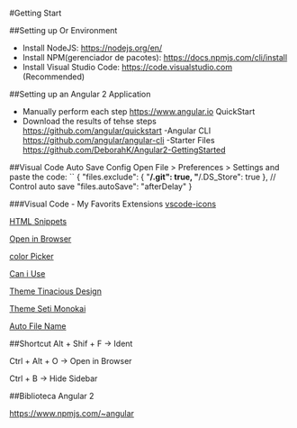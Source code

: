 #Getting Start

##Setting up Or Environment
- Install NodeJS: https://nodejs.org/en/
- Install NPM(gerenciador de pacotes): https://docs.npmjs.com/cli/install
- Install Visual Studio Code: https://code.visualstudio.com (Recommended)

##Setting up an Angular 2 Application
- Manually perform each step
https://www.angular.io QuickStart
- Download the results of tehse steps
https://github.com/angular/quickstart
-Angular CLI
https://github.com/angular/angular-cli
-Starter Files
https://github.com/DeborahK/Angular2-GettingStarted

##Visual Code Auto Save Config
Open File > Preferences > Settings and paste the code:
``
{
    "files.exclude": {
        "**/.git": true,
        "**/.DS_Store": true
    },
    // Control auto save
    "files.autoSave": "afterDelay"
}

###Visual Code - My Favorits Extensions
[vscode-icons](https://marketplace.visualstudio.com/items?itemName=robertohuertasm.vscode-icons)

[HTML Snippets](https://marketplace.visualstudio.com/items?itemName=abusaidm.html-snippets)

[Open in Browser](https://marketplace.visualstudio.com/items?itemName=coderfee.open-html-in-browser)

[color Picker](https://marketplace.visualstudio.com/items?itemName=anseki.vscode-color)

[Can i Use](https://marketplace.visualstudio.com/items?itemName=akamud.vscode-caniuse)

[Theme Tinacious Design](https://marketplace.visualstudio.com/items?itemName=tinaciousdesign.theme-tinaciousdesign)

[Theme Seti Monokai](https://marketplace.visualstudio.com/items?itemName=SmukkeKim.theme-setimonokai)

[Auto File Name](https://marketplace.visualstudio.com/items?itemName=JerryHong.autofilename)

##Shortcut
Alt + Shif + F -> Ident

Ctrl + Alt + O -> Open in Browser

Ctrl + B -> Hide Sidebar

##Biblioteca Angular 2

https://www.npmjs.com/~angular
